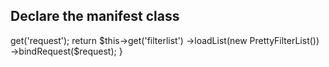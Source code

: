 Declare the manifest class
--------------------------

<?php

namespace My\Pretty\Namespace;


use VVG\FilterListBundle\FilterList\FilterListBase;
use VVG\FilterListBundle\Field\FilterListField;


class PrettyilterList extends FilterListBase 
{
  public function configureFields()
	{
    ...
  }

Usage in controllers
--------------------

/**
 * @Route("/pretty/list", name="Admin_pretty_list")
 * @Template()
 */
public function listeAction()
{
    $request = $this->get('request');
    return $this->get('filterlist')
                ->loadList(new PrettyFilterList())
                ->bindRequest($request);
}
